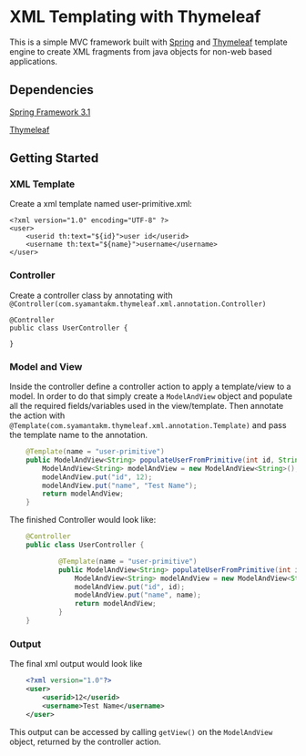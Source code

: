 XML Templating with Thymeleaf
=============================

This is a simple MVC framework built with [Spring](http://www.springsource.org/) and [Thymeleaf](http://www.thymeleaf.org/)
template engine to create XML fragments from java objects for non-web based applications.


Dependencies
------------

[Spring Framework 3.1](http://www.springsource.org/)

[Thymeleaf](http://www.thymeleaf.org/)


Getting Started
---------------

### XML Template

Create a xml template named user-primitive.xml:

    <?xml version="1.0" encoding="UTF-8" ?>
    <user>
        <userid th:text="${id}">user id</userid>
        <username th:text="${name}">username</username>
    </user>

### Controller

Create a controller class by annotating with `@Controller(com.syamantakm.thymeleaf.xml.annotation.Controller)`

    @Controller
    public class UserController {

    }

### Model and View

Inside the controller define a controller action to apply a template/view to a model. In order to do that simply create
a `ModelAndView` object and populate all the required fields/variables used in the view/template. Then annotate the action
with `@Template(com.syamantakm.thymeleaf.xml.annotation.Template)` and pass the template name to the annotation.

```java
    @Template(name = "user-primitive")
    public ModelAndView<String> populateUserFromPrimitive(int id, String name) {
        ModelAndView<String> modelAndView = new ModelAndView<String>();
        modelAndView.put("id", 12);
        modelAndView.put("name", "Test Name");
        return modelAndView;
    }
```

The finished Controller would look like:

```java
    @Controller
    public class UserController {

            @Template(name = "user-primitive")
            public ModelAndView<String> populateUserFromPrimitive(int id, String name) {
                ModelAndView<String> modelAndView = new ModelAndView<String>();
                modelAndView.put("id", id);
                modelAndView.put("name", name);
                return modelAndView;
            }
    }
```
### Output

The final xml output would look like

```xml
    <?xml version="1.0"?>
    <user>
        <userid>12</userid>
        <username>Test Name</username>
    </user>
```

This output can be accessed by calling `getView()` on the `ModelAndView` object, returned by the controller action.

